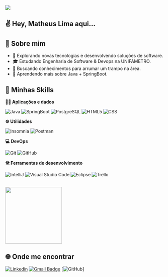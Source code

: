 ![](https://komarev.com/ghpvc/?username=iuricode&color=006bed)
## ✌ Hey, Matheus Lima aqui...

## 💬 Sobre mim

- 🤔 Explorando novas tecnologias e desenvolvendo soluções de software.
- 🎓 Estudando Engenharia de Software & Devops na UNIFAMETRO.
- 💼 Buscando conhecimentos para arrumar um trampo na área.
- 🌱 Aprendendo mais sobre Java + SpringBoot.

## 🚀 Minhas Skills

**👨‍💻 Aplicações e dados**

![Java](https://img.shields.io/badge/-Java-333333?style=flat&logo=Java&logoColor=007396)
![SpringBoot](https://img.shields.io/badge/Spring-6DB33F?style=for-the-badge&logo=spring&logoColor=white)
![PostgreSQL](https://img.shields.io/badge/PostgreSQL-316192?style=for-the-badge&logo=postgresql&logoColor=white)
![HTML5](https://img.shields.io/badge/-HTML5-333333?style=flat&logo=HTML5)
![CSS](https://img.shields.io/badge/-CSS-333333?style=flat&logo=CSS3&logoColor=1572B6)

**⚙️ Utilidades**

![Insomnia](https://img.shields.io/badge/-Insomnia-333333?style=flat&logo=insomnia)
![Postman](https://img.shields.io/badge/-Postman-333333?style=flat&logo=postman)

**💻 DevOps**

![Git](https://img.shields.io/badge/-Git-333333?style=flat&logo=git)
![GitHub](https://img.shields.io/badge/-GitHub-333333?style=flat&logo=github)

**🛠️ Ferramentas de desenvolvimento**

![IntelliJ](https://img.shields.io/badge/-Intellij-333333?style=flat&logo=intellij-idea&logoColor=00000)
![Visual Studio Code](https://img.shields.io/badge/-Visual%20Studio%20Code-333333?style=flat&logo=visual-studio-code&logoColor=007ACC)
![Eclipse](https://img.shields.io/badge/-Eclipse-333333?style=flat&logo=eclipse-ide&logoColor=2C2255)
![Trello](https://img.shields.io/badge/-Trello-333333?style=flat&logo=trello&logoColor=007ACC)

<br/>

<a href="https://github.com/matheuslims" title="Perfil do Matheus">
  <img height="180em" src="https://github-readme-stats.vercel.app/api?username=matheuslims&theme=dracula&show_icons=true" />
</a>

## 🌐 Onde me encontrar

[![Linkedin](https://img.shields.io/badge/-username-blue?style=flat-square&logo=Linkedin&logoColor=white&link=LINK-DO-SEU-LINKEDIN)](https://www.linkedin.com/in/devmatheuslima/)
[![Gmail Badge](https://img.shields.io/badge/-seuemail@email.com-006bed?style=flat-square&logo=Gmail&logoColor=white&link=mailto:SEU-EMAIL)](mailto:omatheusdasilvalima@gmail.com)
[![GitHub](https://img.shields.io/github/followers/matheuslims?label=follow&style=social)]
